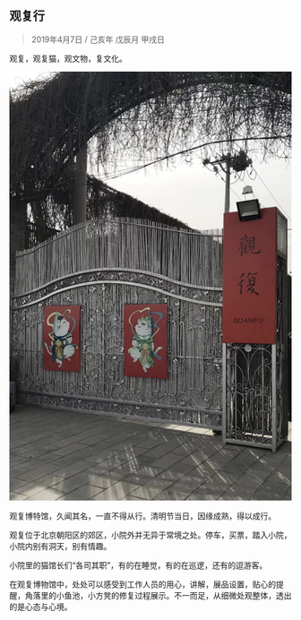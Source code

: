 ## 观复行
> 2019年4月7日 / 己亥年 戊辰月 甲戌日

观复，观复猫，观文物，复文化。

![观复大门照片](assets/003/100-1554636805000.png)

观复博特馆，久闻其名，一直不得从行。清明节当日，因缘成熟，得以成行。

观复位于北京朝阳区的郊区，小院外并无异于常境之处。停车，买票，踏入小院，小院内别有洞天，别有情趣。

小院里的猫馆长们“各司其职”，有的在睡觉，有的在巡逻，还有的逗游客。

在观复博物馆中，处处可以感受到工作人员的用心，讲解，展品设置，贴心的提醒，角落里的小鱼池，小方凳的修复过程展示。不一而足，从细微处观整体，透出的是心态与心境。

